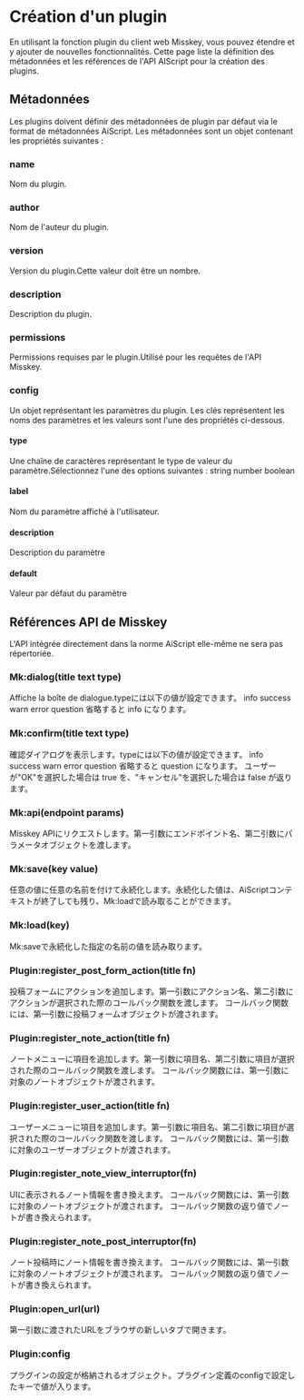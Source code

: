 # Création d'un plugin
En utilisant la fonction plugin du client web Misskey, vous pouvez étendre et y ajouter de nouvelles fonctionnalités. Cette page liste la définition des métadonnées et les références de l'API AIScript pour la création des plugins.

## Métadonnées
Les plugins doivent définir des métadonnées de plugin par défaut via le format de métadonnées AiScript. Les métadonnées sont un objet contenant les propriétés suivantes :

### name
Nom du plugin.

### author
Nom de l'auteur du plugin.

### version
Version du plugin.Cette valeur doit être un nombre.

### description
Description du plugin.

### permissions
Permissions requises par le plugin.Utilisé pour les requêtes de l'API Misskey.

### config
Un objet représentant les paramètres du plugin. Les clés représentent les noms des paramètres et les valeurs sont l'une des propriétés ci-dessous.

#### type
Une chaîne de caractères représentant le type de valeur du paramètre.Sélectionnez l'une des options suivantes : string number boolean

#### label
Nom du paramètre affiché à l'utilisateur.

#### description
Description du paramètre

#### default
Valeur par défaut du paramètre

## Références API de Misskey
L'API intégrée directement dans la norme AiScript elle-même ne sera pas répertoriée.

### Mk:dialog(title text type)
Affiche la boîte de dialogue.typeには以下の値が設定できます。 info success warn error question 省略すると info になります。

### Mk:confirm(title text type)
確認ダイアログを表示します。typeには以下の値が設定できます。 info success warn error question 省略すると question になります。 ユーザーが"OK"を選択した場合は true を、"キャンセル"を選択した場合は false が返ります。

### Mk:api(endpoint params)
Misskey APIにリクエストします。第一引数にエンドポイント名、第二引数にパラメータオブジェクトを渡します。

### Mk:save(key value)
任意の値に任意の名前を付けて永続化します。永続化した値は、AiScriptコンテキストが終了しても残り、Mk:loadで読み取ることができます。

### Mk:load(key)
Mk:saveで永続化した指定の名前の値を読み取ります。

### Plugin:register_post_form_action(title fn)
投稿フォームにアクションを追加します。第一引数にアクション名、第二引数にアクションが選択された際のコールバック関数を渡します。 コールバック関数には、第一引数に投稿フォームオブジェクトが渡されます。

### Plugin:register_note_action(title fn)
ノートメニューに項目を追加します。第一引数に項目名、第二引数に項目が選択された際のコールバック関数を渡します。 コールバック関数には、第一引数に対象のノートオブジェクトが渡されます。

### Plugin:register_user_action(title fn)
ユーザーメニューに項目を追加します。第一引数に項目名、第二引数に項目が選択された際のコールバック関数を渡します。 コールバック関数には、第一引数に対象のユーザーオブジェクトが渡されます。

### Plugin:register_note_view_interruptor(fn)
UIに表示されるノート情報を書き換えます。 コールバック関数には、第一引数に対象のノートオブジェクトが渡されます。 コールバック関数の返り値でノートが書き換えられます。

### Plugin:register_note_post_interruptor(fn)
ノート投稿時にノート情報を書き換えます。 コールバック関数には、第一引数に対象のノートオブジェクトが渡されます。 コールバック関数の返り値でノートが書き換えられます。

### Plugin:open_url(url)
第一引数に渡されたURLをブラウザの新しいタブで開きます。

### Plugin:config
プラグインの設定が格納されるオブジェクト。プラグイン定義のconfigで設定したキーで値が入ります。
